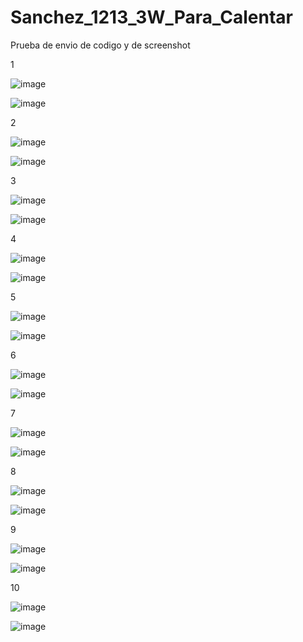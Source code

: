 # Sanchez_1213_3W_Para_Calentar
Prueba de envio de codigo y de screenshot

1

![image](https://github.com/user-attachments/assets/78402afe-74c8-48f7-b232-2fbba1e07b5f)

![image](https://github.com/user-attachments/assets/e317061f-4707-4cfe-a553-51f4aecdf2ae)

2

![image](https://github.com/user-attachments/assets/81218290-c5d2-4646-9616-04a1c3bb27b9)

![image](https://github.com/user-attachments/assets/4c28d4f4-900a-4578-843d-8509dbbc77b0)

3

![image](https://github.com/user-attachments/assets/6eb438e3-e75c-483a-81a3-f37dc5361d80)

![image](https://github.com/user-attachments/assets/6d0999b2-761c-42d7-b564-9094f21fb91c)

4

![image](https://github.com/user-attachments/assets/69a05eb5-db53-4f29-9c7c-9d85474485cf)

![image](https://github.com/user-attachments/assets/ecdeff2b-367f-4b3d-9427-4c25ce328dd9)

5

![image](https://github.com/user-attachments/assets/5191cf40-75c7-43ca-bbc4-587347367236)

![image](https://github.com/user-attachments/assets/9843454a-457c-4460-81af-e95acc301973)

6

![image](https://github.com/user-attachments/assets/eda4b569-7116-4d7c-b5c7-255d88ca2c15)

![image](https://github.com/user-attachments/assets/d8f91bbe-691e-4cf0-9edc-fe1993c275e6)

7

![image](https://github.com/user-attachments/assets/317588b2-2761-4804-b373-3a191f025c96)

![image](https://github.com/user-attachments/assets/84bfd602-65a3-4f9b-adf7-82f64cbde30c)

8

![image](https://github.com/user-attachments/assets/93cf4076-c90e-478d-bd32-71e3288f518c)

![image](https://github.com/user-attachments/assets/9793f694-b882-42fd-865c-58961b6c9aef)

9

![image](https://github.com/user-attachments/assets/43273af1-675a-4d5b-bf58-7018abe8b968)

![image](https://github.com/user-attachments/assets/ac1a5a30-0596-4dc0-9395-1f25271a3365)

10

![image](https://github.com/user-attachments/assets/cbed9af3-43ee-479f-a361-fd1a098208c9)

![image](https://github.com/user-attachments/assets/807c872e-dcf8-422c-8ed5-eecc1678c70f)

